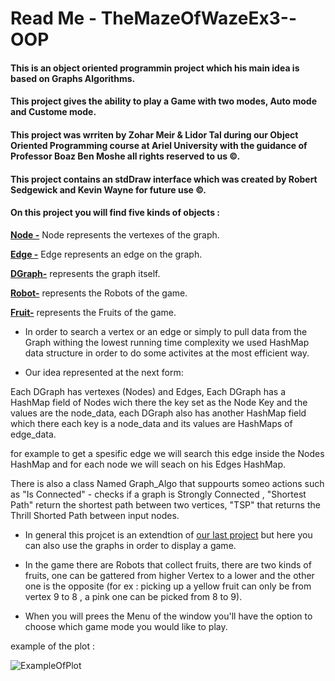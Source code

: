 # Read Me - TheMazeOfWazeEx3--OOP

#### This is an object oriented programmin project which his main idea is based on Graphs Algorithms. 

#### This project gives the ability to play a Game with two modes, Auto mode and Custome mode.

#### This project was wrriten by Zohar Meir & Lidor Tal during our Object Oriented Programming course at Ariel University with the guidance of Professor Boaz Ben Moshe all rights reserved to us ©.

#### This project contains an stdDraw interface which was created by Robert Sedgewick and Kevin Wayne for future use ©.

#### On this project you will find five kinds of objects : 

**[Node -](https://github.com/lidorT/Ex1---OOP/wiki/Monom)** Node represents the vertexes of the graph.

**[Edge -](https://github.com/lidorT/Ex1---OOP/wiki/Polynom)** Edge represents an edge on the graph.

**[DGraph-](https://github.com/lidorT/Ex1---OOP/wiki/Complex-Function)** represents the graph itself.

**[Robot-](https://github.com/lidorT/Ex1---OOP/wiki/Complex-Function)** represents the Robots of the game.

**[Fruit-](https://github.com/lidorT/Ex1---OOP/wiki/Complex-Function)** represents the Fruits of the game.

* In order to search a vertex or an edge or simply to pull data from the Graph withing the lowest running time complexity we used HashMap data structure in order to do some activites at the most efficient way. 

* Our idea represented at the next form:

Each DGraph has vertexes (Nodes) and Edges, Each DGraph has a HashMap field of Nodes wich there the key set as the Node Key and the values are the node_data, each DGraph also has another HashMap field which there each key is a node_data and its values are HashMaps of edge_data.

for example to get a spesific edge we will search this edge inside the Nodes HashMap and for each node we will seach on his Edges HashMap. 

There is also a class Named Graph_Algo that suppourts someo actions such as "Is Connected" - checks if a graph is Strongly Connected , "Shortest Path" return the shortest path between two vertices, "TSP" that returns the Thrill Shorted Path between input nodes.

* In general this projcet is an extendtion of [our last project](https://github.com/lidorT/Ex1---OOP/wiki/Complex-Function) but here you can also use the graphs in order to display a game.

* In the game there are Robots that collect fruits, there are two kinds of fruits, one can be gattered from higher Vertex to a lower and the other one is the opposite (for ex : picking up a yellow fruit can only be from vertex 9 to 8 , a pink one can be picked from 8 to 9).

* When you will prees the Menu of the window you'll have the option to choose which game mode you would like to play.

example of the plot :

![ExampleOfPlot](https://i.imgur.com/MHRUO91.jpg)
